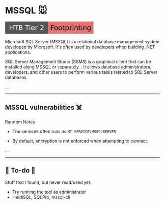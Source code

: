 # MSSQL 🐭

[![footprinting](../../../../cybersecurity/_badges/htb/footprinting.svg)](https://academy.hackthebox.com/course/preview/footprinting)


<div class="row row-cols-lg-2"><div>

Microsoft SQL Server (MSSQL) is a relational database management system developed by Microsoft. It's often used by developers when building .NET applications. 

SQL Server Management Studio (SSMS) is a graphical client that can be installed along MSSQL or separately. . It allows database administrators, developers, and other users to perform various tasks related to SQL Server databases.
</div><div>

...
</div></div>

<hr class="sep-both">

## MSSQL vulnerabilities ☠️

<div class="row row-cols-lg-2"><div>

Random Notes

* The services often runs as `NT SERVICE\MSSQLSERVER`

* By default, encryption is not enforced when attempting to connect.
</div><div>

...
</div></div>

<hr class="sep-both">

## 👻 To-do 👻

Stuff that I found, but never read/used yet.

<div class="row row-cols-lg-2"><div>

* Try running the tool as administrator
* HeidiSQL, SQLPro, mssql-cli
</div><div>


</div></div>